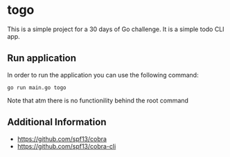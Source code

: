# togo

This is a simple project for a 30 days of Go challenge. It is a simple todo CLI app. 

## Run application 

In order to run the application you can use the following command:

```
go run main.go togo
```

Note that atm there is no functionility behind the root command

## Additional Information
* https://github.com/spf13/cobra 
* https://github.com/spf13/cobra-cli